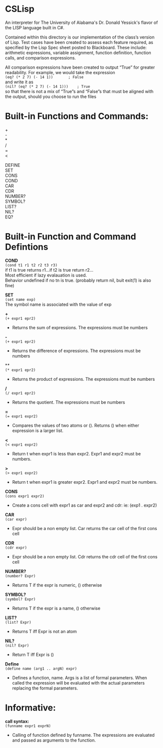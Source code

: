 # CSLisp
An interpreter for The University of Alabama's Dr. Donald Yessick's flavor of the LISP language built in C#.

Contained within this directory is our implementation of the class’s version of Lisp. Test cases have been created to assess each feature required, as specified by the Lisp Spec sheet posted to Blackboard. These include: arithmetic expressions, variable assignment, function definition, function calls, and comparison expressions.

All comparison expressions have been created to output “True” for greater readability. For example, we would take the expression  
```(eq? (* 2 7) (- 14 1))		; False```  
and write it as  
```(nil? (eq? (* 2 7) (- 14 1)))	; True```  
so that there is not a mix of “True”s and “False”s that must be aligned with the output, should you choose to run the files    
#
# Built-in Functions and Commands:
\+  
\-  
\*  
\/  
\=  
<  
>  

DEFINE   
SET  
CONS  
COND  
CAR  
CDR  
NUMBER?  
SYMBOL?  
LIST?  
NIL?  
EQ?  
#
# Built-in Function and Command Defintions
**COND**  
```(cond t1 r1 t2 r2 t3 r3)```  
if t1 is true returns r1...if t2 is true return r2...  
Most efficient if lazy evalauation is used.  
Behavior undefined if no tn is true. (probably return nil, buit exit(1) is also fine)  
  
**SET**  
```(set name exp)```  
The symbol name is associated with the value of exp  

**\+**  
```(+ expr1 epr2)```  
* Returns the sum of expressions. The expressions must be numbers  

**\-**  
```(+ expr1 epr2)```  
* Returns the difference of expressions. The expressions must be numbers  

**\**  
```(* expr1 epr2)```  
* Returns the product of expressions. The expressions must be numbers  

**\/**  
```(/ expr1 epr2)```  
* Returns the quotient. The expressions must be numbers  

**\=**  
```(= expr1 expr2)```  
* Compares the values of two atoms or (). Returns () when either expression is a larger list.  

**<**  
```(< expr1 expr2)```  
* Return t when expr1 is less than expr2. Expr1 and expr2 must be numbers.  

**>**  
```(> expr1 expr2)```  
* Return t when expr1 is greater  expr2. Expr1 and expr2 must be numbers.  

**CONS**  
```(cons expr1 expr2)```  
* Create a cons cell with expr1 as car and expr2 and cdr: ie: (exp1 . expr2)  

**CAR**  
```(car expr)```  
* Expr should be a non empty list. Car returns the car cell of the first cons cell  

**CDR**  
```(cdr expr)```  
* Expr should be a non empty list. Cdr returns the cdr cell of the first cons cell  

**NUMBER?**  
```(number? Expr)```  
* Returns T if the expr is numeric, () otherwise  

**SYMBOL?**  
```(symbol? Expr)```  
* Returns T if the expr is a name, () otherwise  

**LIST?**  
```(list? Expr)```  
* Returns T iff Expr is not an atom  

**NIL?**  
```(nil? Expr)```  
* Return T iff Expr is ()  

**Define**  
```(define name (arg1 .. argN) expr)```  
* Defines a function, name. Args is a list of formal parameters. When called the expression will be evaluated with the actual parameters replacing the formal parameters.  
#
# Informative:
**call syntax:**  
```(funname expr1 exprN)```  
* Calling of function defined by funname. The expressions are evaluated and passed as arguments to the function.
